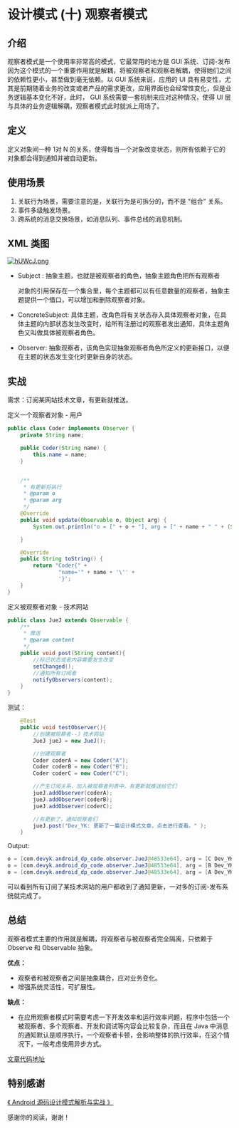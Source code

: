 # 设计模式 \(十\) 观察者模式

## 介绍

观察者模式是一个使用率非常高的模式，它最常用的地方是 GUI 系统、订阅-发布因为这个模式的一个重要作用就是解耦，将被观察者和观察者解耦，使得她们之间的依赖性更小，甚至做到毫无依赖。以 GUI 系统来说，应用的 UI 具有易变性，尤其是前期随着业务的改变或者产品的需求更改，应用界面也会经常性变化，但是业务逻辑基本变化不好，此时， GUI 系统需要一套机制来应对这种情况，使得 UI 层与具体的业务逻辑解耦，观察者模式此时就派上用场了。

## 定义

定义对象间一种 1对 N 的关系，使得每当一个对象改变状态，则所有依赖于它的对象都会得到通知并被自动更新。

## 使用场景

1. 关联行为场景，需要注意的是，关联行为是可拆分的，而不是 "组合" 关系。
2. 事件多级触发场景。
3. 跨系统的消息交换场景，如消息队列、事件总线的消息机制。

## XML 类图

[![hUWcJ.png](https://storage6.cuntuku.com/2019/09/08/hUWcJ.png)](https://cuntuku.com/image/hUWcJ)

* Subject : 抽象主题，也就是被观察者的角色，抽象主题角色把所有观察者

  对象的引用保存在一个集合里，每个主题都可以有任意数量的观察者，抽象主题提供一个借口，可以增加和删除观察者对象。

* ConcreteSubject: 具体主题，改角色将有关状态存入具体观察者对象，在具体主题的内部状态发生改变时，给所有注册过的观察者发出通知，具体主题角色又叫做具体被观察者角色。
* Observer: 抽象观察者，该角色实现抽象观察者角色所定义的更新接口，以便在主题的状态发生变化时更新自身的状态。

## 实战

需求：订阅某网站技术文章，有更新就推送。

定义一个观察者对象 - 用户

```java
public class Coder implements Observer {
    private String name;

    public Coder(String name) {
        this.name = name;
    }


    /**
     * 有更新将执行
     * @param o
     * @param arg
     */
    @Override
    public void update(Observable o, Object arg) {
        System.out.println("o = [" + o + "], arg = [" + name + " " + (String) arg + "]");

    }

    @Override
    public String toString() {
        return "Coder{" +
                "name='" + name + '\'' +
                '}';
    }
}
```

定义被观察者对象 - 技术网站

```java
public class JueJ extends Observable {
    /**
     * 推送
     * @param content
     */
    public void post(String content){
        //标识状态或者内容需要发生改变
        setChanged();
        //通知所有订阅者
        notifyObservers(content);
    }
}
```

测试：

```java
    @Test
    public void testObserver(){
        //创建被观察者--》技术网站
        JueJ jueJ = new JueJ();

        //创建观察者
        Coder coderA = new Coder("A");
        Coder coderB = new Coder("B");
        Coder coderC = new Coder("C");

        //产生订阅关系，加入被观察者列表中，有更新就推送给它们
        jueJ.addObserver(coderA);
        jueJ.addObserver(coderB);
        jueJ.addObserver(coderC);

        //有更新了，通知观察者们
        jueJ.post("Dev_YK: 更新了一篇设计模式文章，点击进行查看。" );
    }
```

Output:

```java
o = [com.devyk.android_dp_code.observer.JueJ@48533e64], arg = [C Dev_YK: 更新了一篇设计模式文章，点击进行查看。]
o = [com.devyk.android_dp_code.observer.JueJ@48533e64], arg = [B Dev_YK: 更新了一篇设计模式文章，点击进行查看。]
o = [com.devyk.android_dp_code.observer.JueJ@48533e64], arg = [A Dev_YK: 更新了一篇设计模式文章，点击进行查看。]
```

可以看到所有订阅了某技术网站的用户都收到了通知更新，一对多的订阅-发布系统就完成了。

## 总结

观察者模式主要的作用就是解耦，将观察者与被观察者完全隔离，只依赖于 Observe 和 Observable 抽象。

**优点：**

* 观察者和被观察者之间是抽象耦合，应对业务变化。
* 增强系统灵活性，可扩展性。

**缺点：**

* 在应用观察者模式时需要考虑一下开发效率和运行效率问题，程序中包括一个被观察者、多个观察者、开发和调试等内容会比较复杂，而且在 Java 中消息的通知默认是顺序执行，一个观察者卡顿，会影响整体的执行效率，在这个情况下，一般考虑使用异步方式。

[文章代码地址](https://github.com/yangkun19921001/AndroidDpCode)

## 特别感谢

[《 Android 源码设计模式解析与实战 》](https://item.jd.com/12113187.html)

感谢你的阅读，谢谢！

